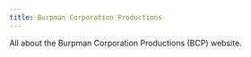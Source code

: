 ```yaml
---
title: Burpman Corporation Productions
---
```

All about the Burpman Corporation Productions (BCP) website.

